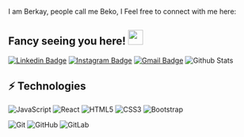 I am Berkay, people call me Beko, I Feel free to connect with me here:
## Fancy seeing you here! <img src="https://raw.githubusercontent.com/aemmadi/aemmadi/master/wave.gif" width="30">


[![Linkedin Badge](https://img.shields.io/badge/-berkayyıldırım-blue?style=flat-square&logo=Linkedin&logoColor=white&link=https://www.linkedin.com/in/berkay-yıldırım-75b9a2239/)](https://www.linkedin.com/in/berkay-yıldırım-75b9a2239/)
[![Instagram Badge](https://img.shields.io/badge/-berkay4yldrm-purple?style=flat-square&logo=instagram&logoColor=white&link=https://instagram.com/berkay4yldrm/)](https://instagram.com/berkay4yldrm)
[![Gmail Badge](https://img.shields.io/badge/-7ubisoft7@gmail.com-c14438?style=flat-square&logo=Gmail&logoColor=white&link=mailto:7ubisoft7@gmail.com)](mailto:7ubisoft7@gmail.com)
![Github Stats](https://github-readme-stats.vercel.app/api?username=devberkayyildirim&count_private=true&show_icons=true&include_all_commits=true)
## ⚡ Technologies
![JavaScript](https://img.shields.io/badge/-JavaScript-black?style=flat-square&logo=javascript)
![React](https://img.shields.io/badge/-React-black?style=flat-square&logo=react)
![HTML5](https://img.shields.io/badge/-HTML5-E34F26?style=flat-square&logo=html5&logoColor=white)
![CSS3](https://img.shields.io/badge/-CSS3-1572B6?style=flat-square&logo=css3)
![Bootstrap](https://img.shields.io/badge/-Bootstrap-563D7C?style=flat-square&logo=bootstrap)

![Git](https://img.shields.io/badge/-Git-black?style=flat-square&logo=git)
![GitHub](https://img.shields.io/badge/-GitHub-181717?style=flat-square&logo=github)
![GitLab](https://img.shields.io/badge/-GitLab-FCA121?style=flat-square&logo=gitlab)

